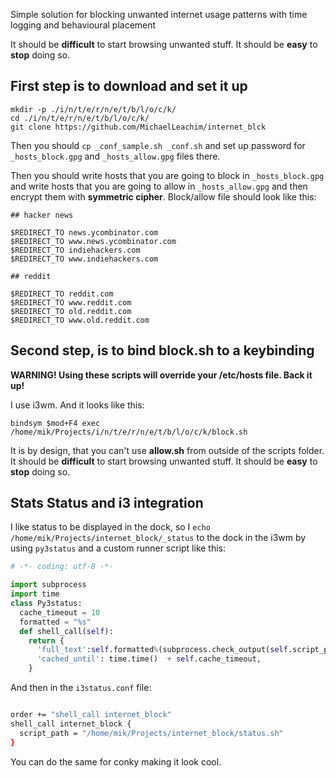 Simple solution for blocking unwanted internet usage patterns with time logging and behavioural placement

It should be **difficult** to start browsing unwanted stuff. It should be **easy** to **stop**
doing so. 

## First step is to download and set it up

```
mkdir -p ./i/n/t/e/r/n/e/t/b/l/o/c/k/
cd ./i/n/t/e/r/n/e/t/b/l/o/c/k/
git clone https://github.com/MichaelLeachim/internet_blck
```

Then you should `cp _conf_sample.sh _conf.sh`
and set up password for `_hosts_block.gpg` and `_hosts_allow.gpg` files there.

Then you should write hosts that you are going to block in `_hosts_block.gpg`
and write hosts that you are going to allow in `_hosts_allow.gpg` 
and then encrypt them with **symmetric cipher**. 
Block/allow file should look like this:
```
## hacker news

$REDIRECT_TO news.ycombinator.com
$REDIRECT_TO www.news.ycombinator.com
$REDIRECT_TO indiehackers.com
$REDIRECT_TO www.indiehackers.com

## reddit

$REDIRECT_TO reddit.com
$REDIRECT_TO www.reddit.com
$REDIRECT_TO old.reddit.com
$REDIRECT_TO www.old.reddit.com
```




## Second step, is to bind block.sh to a keybinding

**WARNING! Using these scripts will override 
  your /etc/hosts file. Back it up!**
  
I use i3wm. And it looks like this:

`bindsym $mod+F4 exec  /home/mik/Projects/i/n/t/e/r/n/e/t/b/l/o/c/k/block.sh`
  
It is by design, that you can't use **allow.sh** from outside of the scripts folder. 
It should be **difficult** to start browsing unwanted stuff. It should be **easy** to **stop**
doing so. 

## Stats Status and i3 integration

I like status to be displayed in the dock, so I
`echo /home/mik/Projects/internet_block/_status` 
to the dock in the i3wm by using `py3status` 
and a custom runner script like this:

```python
# -*- coding: utf-8 -*-

import subprocess
import time
class Py3status:
  cache_timeout = 10
  formatted = "%s"
  def shell_call(self):
    return {
      'full_text':self.formatted%(subprocess.check_output(self.script_path).replace("\n","")),
      'cached_until': time.time()  + self.cache_timeout,
    }
```

And then in the `i3status.conf` file:

```sh

order += "shell_call internet_block"
shell_call internet_block {
  script_path = "/home/mik/Projects/internet_block/status.sh"
}

```

You can do the same for conky making it look cool. 




